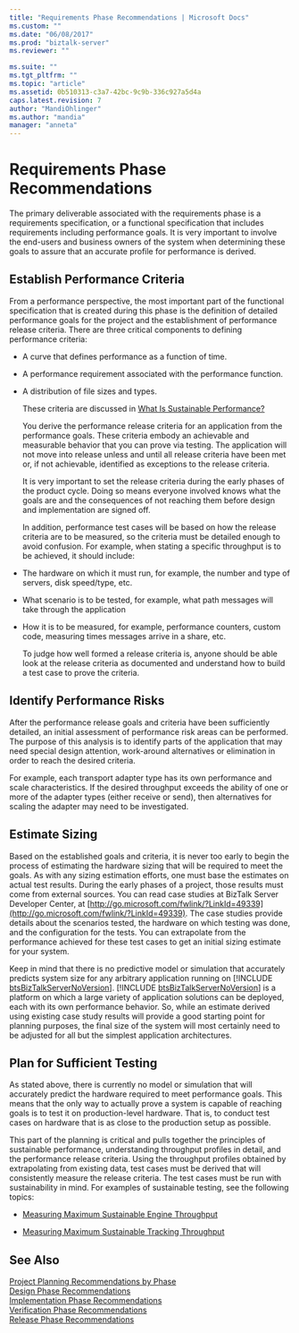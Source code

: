 ```yaml
---
title: "Requirements Phase Recommendations | Microsoft Docs"
ms.custom: ""
ms.date: "06/08/2017"
ms.prod: "biztalk-server"
ms.reviewer: ""

ms.suite: ""
ms.tgt_pltfrm: ""
ms.topic: "article"
ms.assetid: 0b510313-c3a7-42bc-9c9b-336c927a5d4a
caps.latest.revision: 7
author: "MandiOhlinger"
ms.author: "mandia"
manager: "anneta"
---
```

# Requirements Phase Recommendations
The primary deliverable associated with the requirements phase is a requirements specification, or a functional specification that includes requirements including performance goals. It is very important to involve the end-users and business owners of the system when determining these goals to assure that an accurate profile for performance is derived.  
  
## Establish Performance Criteria  
 From a performance perspective, the most important part of the functional specification that is created during this phase is the definition of detailed performance goals for the project and the establishment of performance release criteria. There are three critical components to defining performance criteria:  
  
- A curve that defines performance as a function of time.  
  
- A performance requirement associated with the performance function.  
  
- A distribution of file sizes and types.  
  
  These criteria are discussed in [What Is Sustainable Performance?](../core/what-is-sustainable-performance.md)  
  
  You derive the performance release criteria for an application from the performance goals. These criteria embody an achievable and measurable behavior that you can prove via testing. The application will not move into release unless and until all release criteria have been met or, if not achievable, identified as exceptions to the release criteria.  
  
  It is very important to set the release criteria during the early phases of the product cycle. Doing so means everyone involved knows what the goals are and the consequences of not reaching them before design and implementation are signed off.  
  
  In addition, performance test cases will be based on how the release criteria are to be measured, so the criteria must be detailed enough to avoid confusion. For example, when stating a specific throughput is to be achieved, it should include:  
  
- The hardware on which it must run, for example, the number and type of servers, disk speed/type, etc.  
  
- What scenario is to be tested, for example, what path messages will take through the application  
  
- How it is to be measured, for example, performance counters, custom code, measuring times messages arrive in a share, etc.  
  
  To judge how well formed a release criteria is, anyone should be able look at the release criteria as documented and understand how to build a test case to prove the criteria.  
  
## Identify Performance Risks  
 After the performance release goals and criteria have been sufficiently detailed, an initial assessment of performance risk areas can be performed. The purpose of this analysis is to identify parts of the application that may need special design attention, work-around alternatives or elimination in order to reach the desired criteria.  
  
 For example, each transport adapter type has its own performance and scale characteristics. If the desired throughput exceeds the ability of one or more of the adapter types (either receive or send), then alternatives for scaling the adapter may need to be investigated.  
  
## Estimate Sizing  
 Based on the established goals and criteria, it is never too early to begin the process of estimating the hardware sizing that will be required to meet the goals. As with any sizing estimation efforts, one must base the estimates on actual test results. During the early phases of a project, those results must come from external sources. You can read case studies at BizTalk Server Developer Center, at [http://go.microsoft.com/fwlink/?LinkId=49339](http://go.microsoft.com/fwlink/?LinkId=49339). The case studies provide details about the scenarios tested, the hardware on which testing was done, and the configuration for the tests. You can extrapolate from the performance achieved for these test cases to get an initial sizing estimate for your system.  
  
 Keep in mind that there is no predictive model or simulation that accurately predicts system size for any arbitrary application running on [!INCLUDE [btsBizTalkServerNoVersion](../includes/btsbiztalkservernoversion-md.md)]. [!INCLUDE [btsBizTalkServerNoVersion](../includes/btsbiztalkservernoversion-md.md)] is a platform on which a large variety of application solutions can be deployed, each with its own performance behavior. So, while an estimate derived using existing case study results will provide a good starting point for planning purposes, the final size of the system will most certainly need to be adjusted for all but the simplest application architectures.  
  
## Plan for Sufficient Testing  
 As stated above, there is currently no model or simulation that will accurately predict the hardware required to meet performance goals. This means that the only way to actually prove a system is capable of reaching goals is to test it on production-level hardware. That is, to conduct test cases on hardware that is as close to the production setup as possible.  
  
 This part of the planning is critical and pulls together the principles of sustainable performance, understanding throughput profiles in detail, and the performance release criteria. Using the throughput profiles obtained by extrapolating from existing data, test cases must be derived that will consistently measure the release criteria. The test cases must be run with sustainability in mind. For examples of sustainable testing, see the following topics:  
  
-   [Measuring Maximum Sustainable Engine Throughput](../core/measuring-maximum-sustainable-engine-throughput.md)  
  
-   [Measuring Maximum Sustainable Tracking Throughput](../core/measuring-maximum-sustainable-tracking-throughput.md)  
  
## See Also  
 [Project Planning Recommendations by Phase](../core/project-planning-recommendations-by-phase.md)   
 [Design Phase Recommendations](../core/design-phase-recommendations.md)   
 [Implementation Phase Recommendations](../core/implementation-phase-recommendations.md)   
 [Verification Phase Recommendations](../core/verification-phase-recommendations.md)   
 [Release Phase Recommendations](../core/release-phase-recommendations.md)
